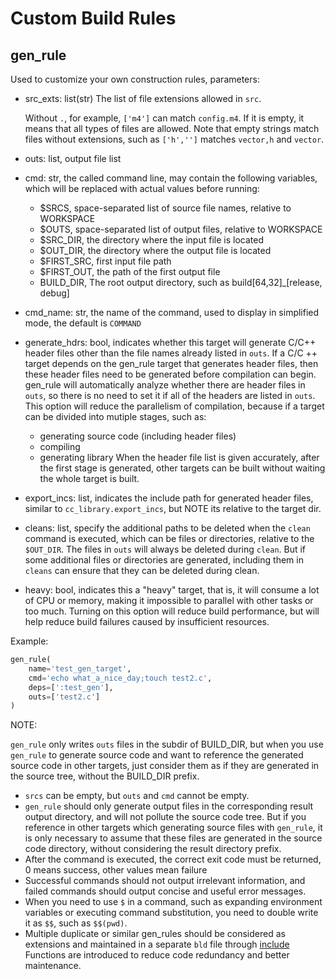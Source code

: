 # Custom Build Rules

## gen\_rule

Used to customize your own construction rules, parameters:

- src_exts: list(str) The list of file extensions allowed in `src`.

  Without `.`, for example, `['m4']` can match `config.m4`. If it is empty, it means that all types of files are allowed.
  Note that empty strings match files without extensions, such as `['h','']` matches `vector,h` and `vector`.

- outs: list, output file list
- cmd: str, the called command line, may contain the following variables, which will be replaced with actual values before running:
    - $SRCS, space-separated list of source file names, relative to WORKSPACE
    - $OUTS, space-separated list of output files, relative to WORKSPACE
    - $SRC\_DIR, the directory where the input file is located
    - $OUT\_DIR, the directory where the output file is located
    - $FIRST\_SRC, first input file path
    - $FIRST\_OUT, the path of the first output file
    - BUILD\_DIR, The root output directory, such as build[64,32]\_[release, debug]

- cmd\_name: str, the name of the command, used to display in simplified mode, the default is `COMMAND`
- generate\_hdrs: bool, indicates whether this target will generate C/C++ header files other than the file names already listed in `outs`.
  If a C/C ++ target depends on the gen\_rule target that generates header files, then these header files need to be generated before compilation can begin.
  gen\_rule will automatically analyze whether there are header files in `outs`, so there is no need to set it if all of the headers are listed in `outs`.
  This option will reduce the parallelism of compilation, because if a target can be divided into mutiple stages, such as:
  - generating source code (including header files)
  - compiling
  - generating library
  When the header file list is given accurately, after the first stage is generated, other targets can be built without waiting the whole target is built.
- export\_incs: list, indicates the include path for generated header files, similar to `cc_library.export_incs`, but NOTE its relative to the target dir.
- cleans: list, specify the additional paths to be deleted when the `clean` command is executed, which can be files or directories, relative to the `$OUT_DIR`.
  The files in `outs` will always be deleted during `clean`. But if some additional files or directories are generated, including them in `cleans` can ensure that they can be deleted during clean.
- heavy: bool, indicates this a "heavy" target, that is, it will consume a lot of CPU or memory, making it impossible to parallel with other tasks or too much.
  Turning on this option will reduce build performance, but will help reduce build failures caused by insufficient resources.

Example:

```python
gen_rule(
    name='test_gen_target',
    cmd='echo what_a_nice_day;touch test2.c',
    deps=[':test_gen'],
    outs=['test2.c']
)
````

NOTE:

 `gen_rule` only writes `outs` files in the subdir of BUILD\_DIR, but when you use `gen_rule`
to generate source code and want to reference the generated source code in other targets, just
consider them as if they are generated in the source tree, without the BUILD\_DIR prefix.

- `srcs` can be empty, but `outs` and `cmd` cannot be empty.
- `gen_rule` should only generate output files in the corresponding result output directory, and will not pollute the source code tree. But if you reference in other targets
  which generating source files with `gen_rule`, it is only necessary to assume that these files are generated in the source code directory, without considering the result directory prefix.
- After the command is executed, the correct exit code must be returned, 0 means success, other values mean failure
- Successful commands should not output irrelevant information, and failed commands should output concise and useful error messages.
- When you need to use `$` in a command, such as expanding environment variables or executing command substitution, you need to double write it as `$$`, such as `$$(pwd)`.
- Multiple duplicate or similar gen_rules should be considered as extensions and maintained in a separate `bld` file through [include](../functions.md#include)
  Functions are introduced to reduce code redundancy and better maintenance.
